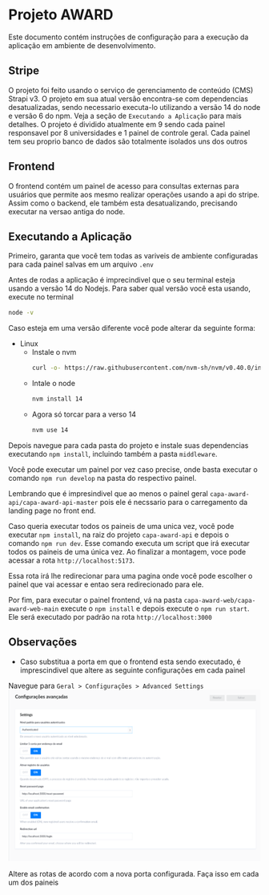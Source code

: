 #  Projeto AWARD

Este documento contém instruções de configuração para a execução da aplicação em ambiente de desenvolvimento.


## Stripe

O projeto foi feito usando o serviço de gerenciamento de conteúdo (CMS) Strapi v3. O projeto em sua atual versão encontra-se com dependencias desatualizadas, sendo necessario executa-lo utilizando a versão 14 do node e versão 6 do npm. Veja a seção de ```Executando a Aplicação``` para mais detalhes. O projeto é dividido atualmente em 9 sendo cada painel responsavel  por 8 universidades e 1 painel de controle geral. Cada painel tem seu proprio banco de dados são totalmente isolados uns dos outros



## Frontend

O frontend contém um painel de acesso para consultas externas para usuários que permite aos mesmo realizar operações usando a api do stripe. Assim como o backend, ele também esta desatualizando, precisando executar na versao antiga do node.



## Executando a Aplicação

Primeiro, garanta que você tem todas as variveis de ambiente configuradas para cada painel salvas em um arquivo ```.env```

Antes de rodas a aplicação é imprecindivel que o seu terminal esteja usando a versão 14 do Nodejs. Para saber qual versão você esta usando, execute no terminal
```bash
node -v
```
Caso esteja em uma versão diferente você pode alterar da seguinte forma:

- Linux
  - Instale o nvm 
    ```bash 
    curl -o- https://raw.githubusercontent.com/nvm-sh/nvm/v0.40.0/install.sh
    ```
  - Intale o node 
    ```bash 
    nvm install 14
    ```
  - Agora só torcar para a verso 14
    ```bash
    nvm use 14
    ```

Depois navegue para cada pasta do projeto e instale suas dependencias executando ```npm install```, incluindo também a pasta ```middleware```.

Você pode executar um painel por vez caso precise, onde basta executar o comando ```npm run develop``` na pasta do respectivo painel.

Lembrando que é impresindivel que ao menos o painel geral ```capa-award-api/capa-award-api-master``` pois ele é necssario para o carregamento da landing page no front end.

Caso queria executar todos os paineis de uma unica vez, você pode executar ``` npm install ```, na raiz do projeto ```capa-award-api``` e depois o comando ```npm run dev```. Esse comando executa um script que irá executar todos os paineis de uma única vez. Ao finalizar a montagem, voce pode acessar a rota  ```http://localhost:5173```.

Essa rota irá lhe redirecionar para uma pagina onde você pode escolher o painel que vai acessar e entao sera redirecionado para ele.

Por fim, para executar o painel frontend, vá na pasta ```capa-award-web/capa-award-web-main``` execute o ```npm install``` e depois execute o ```npm run start```. Ele será executado por padrão na rota ```http://localhost:3000```

## Observações

- Caso substitua a porta em que o frontend esta sendo executado, é imprescindivel que altere as seguinte configurações em cada painel 

Navegue para ``` Geral > Configurações > Advanced Settings ```
![advanced_settings](image.png)

Altere as rotas de acordo com a nova porta configurada. Faça isso em cada um dos paineis